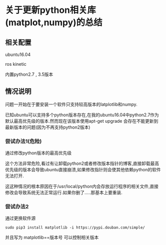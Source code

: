 # 关于更新python相关库(matplot,numpy)的总结

## 相关配置

ubuntu16.04 

ros kinetic 

内置python2.7 , 3.5版本

## 情况说明

问题一开始在于要安装一个软件只支持较高版本的latplotlib和numpy.

已知ubuntu可以支持多个python版本存在,在我的ubuntu16.04中python2.7作为默认最高优先级的版本.然而现在该版本使用apt-get upgrade 会存在不能更新到最新版本的问题(因为不再支持python2版本)

### 尝试办法1(危险)

通过修改python版本的最高优先级

这个方法非常危险,看过有让卸载python2或者修改版本指针的博客,直接卸载最高优先级的版本会导致ubuntu直接崩溃,如果修改指针则会使其他依赖python的软件无法打开.

这这种情况的根本原因在于/usr/local/python内会存放运行程序的相关文件,直接修改会导致系统无法正常运行.如果你删了.....那基本上要重装.

### 尝试办法2

通过更换软件源

```
sudo pip3 install matplotlib -i https://pypi.douban.com/simple/ 
```

并且写为 matplotlib==版本号 可以控制相关版本